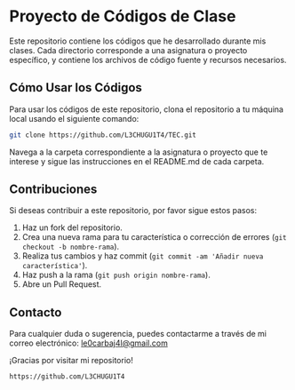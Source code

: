 


# Proyecto de Códigos de Clase

Este repositorio contiene los códigos que he desarrollado durante mis clases. Cada directorio corresponde a una asignatura o proyecto específico, y contiene los archivos de código fuente y recursos necesarios.


## Cómo Usar los Códigos

Para usar los códigos de este repositorio, clona el repositorio a tu máquina local usando el siguiente comando:

```bash
git clone https://github.com/L3CHUGU1T4/TEC.git
```

Navega a la carpeta correspondiente a la asignatura o proyecto que te interese y sigue las instrucciones en el README.md de cada carpeta.

## Contribuciones

Si deseas contribuir a este repositorio, por favor sigue estos pasos:

1. Haz un fork del repositorio.
2. Crea una nueva rama para tu característica o corrección de errores (`git checkout -b nombre-rama`).
3. Realiza tus cambios y haz commit (`git commit -am 'Añadir nueva característica'`).
4. Haz push a la rama (`git push origin nombre-rama`).
5. Abre un Pull Request.

## Contacto

Para cualquier duda o sugerencia, puedes contactarme a través de mi correo electrónico: le0carbaj4l@gmail.com

¡Gracias por visitar mi repositorio!
```bash
https://github.com/L3CHUGU1T4
